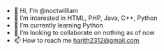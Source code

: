 - 👋 Hi, I’m @noctwilliam
- 👀 I’m interested in HTML, PHP, Java, C++, Python
- 🌱 I’m currently learning Python
- 💞️ I’m looking to collaborate on nothing as of now
- 📫 How to reach me harith2312@gmail.com

<!---
noctwilliam/noctwilliam is a ✨ special ✨ repository because its `README.md` (this file) appears on your GitHub profile.
You can click the Preview link to take a look at your changes.
--->
